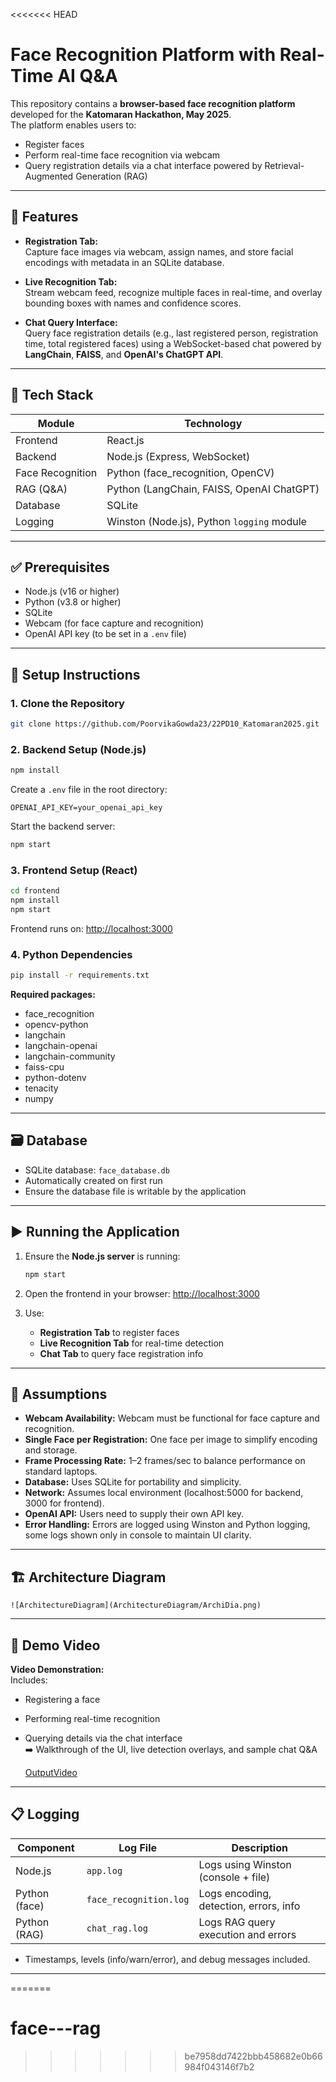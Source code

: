 <<<<<<< HEAD
# Face Recognition Platform with Real-Time AI Q&A

This repository contains a **browser-based face recognition platform** developed for the **Katomaran Hackathon, May 2025**.  
The platform enables users to:
- Register faces
- Perform real-time face recognition via webcam
- Query registration details via a chat interface powered by Retrieval-Augmented Generation (RAG)

---

## 🚀 Features

- **Registration Tab:**  
  Capture face images via webcam, assign names, and store facial encodings with metadata in an SQLite database.

- **Live Recognition Tab:**  
  Stream webcam feed, recognize multiple faces in real-time, and overlay bounding boxes with names and confidence scores.

- **Chat Query Interface:**  
  Query face registration details (e.g., last registered person, registration time, total registered faces) using a WebSocket-based chat powered by **LangChain**, **FAISS**, and **OpenAI's ChatGPT API**.

---

## 🧰 Tech Stack

| Module              | Technology                                      |
|---------------------|--------------------------------------------------|
| Frontend            | React.js                                         |
| Backend             | Node.js (Express, WebSocket)                    |
| Face Recognition    | Python (face_recognition, OpenCV)               |
| RAG (Q&A)           | Python (LangChain, FAISS, OpenAI ChatGPT)       |
| Database            | SQLite                                           |
| Logging             | Winston (Node.js), Python `logging` module       |

---

## ✅ Prerequisites

- Node.js (v16 or higher)
- Python (v3.8 or higher)
- SQLite
- Webcam (for face capture and recognition)
- OpenAI API key (to be set in a `.env` file)

---

## 🔧 Setup Instructions

### 1. Clone the Repository

```bash
git clone https://github.com/PoorvikaGowda23/22PD10_Katomaran2025.git

```

### 2. Backend Setup (Node.js)

```bash
npm install
```

Create a `.env` file in the root directory:

```
OPENAI_API_KEY=your_openai_api_key
```

Start the backend server:

```bash
npm start
```

### 3. Frontend Setup (React)

```bash
cd frontend
npm install
npm start
```

Frontend runs on: [http://localhost:3000](http://localhost:3000)

### 4. Python Dependencies

```bash
pip install -r requirements.txt
```

**Required packages:**
- face_recognition  
- opencv-python  
- langchain  
- langchain-openai  
- langchain-community  
- faiss-cpu  
- python-dotenv  
- tenacity  
- numpy  

---

## 🗃️ Database

- SQLite database: `face_database.db`  
- Automatically created on first run  
- Ensure the database file is writable by the application

---

## ▶️ Running the Application

1. Ensure the **Node.js server** is running:
   ```bash
   npm start
   ```

2. Open the frontend in your browser:
   [http://localhost:3000](http://localhost:3000)

3. Use:
   - **Registration Tab** to register faces  
   - **Live Recognition Tab** for real-time detection  
   - **Chat Tab** to query face registration info

---

## 🧠 Assumptions

- **Webcam Availability:** Webcam must be functional for face capture and recognition.
- **Single Face per Registration:** One face per image to simplify encoding and storage.
- **Frame Processing Rate:** 1–2 frames/sec to balance performance on standard laptops.
- **Database:** Uses SQLite for portability and simplicity.
- **Network:** Assumes local environment (localhost:5000 for backend, 3000 for frontend).
- **OpenAI API:** Users need to supply their own API key.
- **Error Handling:** Errors are logged using Winston and Python logging, some logs shown only in console to maintain UI clarity.

---

## 🏗️ Architecture Diagram
   
    ![ArchitectureDiagram](ArchitectureDiagram/ArchiDia.png)

---

## 🎥 Demo Video

**Video Demonstration:**  
Includes:
- Registering a face
- Performing real-time recognition
- Querying details via the chat interface  
➡️ Walkthrough of the UI, live detection overlays, and sample chat Q&A

     [OutputVideo](OutputVideo/22PD10_Katomaran_Hackathon.mp4)
---

## 📋 Logging

| Component     | Log File               | Description                                |
|---------------|------------------------|--------------------------------------------|
| Node.js       | `app.log`              | Logs using Winston (console + file)        |
| Python (face) | `face_recognition.log` | Logs encoding, detection, errors, info     |
| Python (RAG)  | `chat_rag.log`         | Logs RAG query execution and errors        |

- Timestamps, levels (info/warn/error), and debug messages included.

---
=======
# face---rag
>>>>>>> be7958dd7422bbb458682e0b66984f043146f7b2
